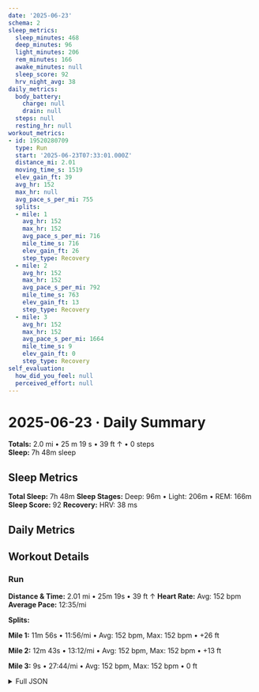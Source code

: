 ```yaml
---
date: '2025-06-23'
schema: 2
sleep_metrics:
  sleep_minutes: 468
  deep_minutes: 96
  light_minutes: 206
  rem_minutes: 166
  awake_minutes: null
  sleep_score: 92
  hrv_night_avg: 38
daily_metrics:
  body_battery:
    charge: null
    drain: null
  steps: null
  resting_hr: null
workout_metrics:
- id: 19520280709
  type: Run
  start: '2025-06-23T07:33:01.000Z'
  distance_mi: 2.01
  moving_time_s: 1519
  elev_gain_ft: 39
  avg_hr: 152
  max_hr: null
  avg_pace_s_per_mi: 755
  splits:
  - mile: 1
    avg_hr: 152
    max_hr: 152
    avg_pace_s_per_mi: 716
    mile_time_s: 716
    elev_gain_ft: 26
    step_type: Recovery
  - mile: 2
    avg_hr: 152
    max_hr: 152
    avg_pace_s_per_mi: 792
    mile_time_s: 763
    elev_gain_ft: 13
    step_type: Recovery
  - mile: 3
    avg_hr: 152
    max_hr: 152
    avg_pace_s_per_mi: 1664
    mile_time_s: 9
    elev_gain_ft: 0
    step_type: Recovery
self_evaluation:
  how_did_you_feel: null
  perceived_effort: null
---
```

# 2025-06-23 · Daily Summary
**Totals:** 2.0 mi • 25 m 19 s • 39 ft ↑ • 0 steps  
**Sleep:** 7h 48m sleep

## Sleep Metrics
**Total Sleep:** 7h 48m
**Sleep Stages:** Deep: 96m • Light: 206m • REM: 166m
**Sleep Score:** 92
**Recovery:** HRV: 38 ms

## Daily Metrics

## Workout Details
### Run
**Distance & Time:** 2.01 mi • 25m 19s • 39 ft ↑
**Heart Rate:** Avg: 152 bpm
**Average Pace:** 12:35/mi

**Splits:**

**Mile 1:** 11m 56s • 11:56/mi • Avg: 152 bpm, Max: 152 bpm • +26 ft

**Mile 2:** 12m 43s • 13:12/mi • Avg: 152 bpm, Max: 152 bpm • +13 ft

**Mile 3:** 9s • 27:44/mi • Avg: 152 bpm, Max: 152 bpm • 0 ft



<details>
<summary>Full JSON</summary>

```json
{
  "date": "2025-06-23",
  "schema": 2,
  "sleep_metrics": {
    "sleep_minutes": 468,
    "deep_minutes": 96,
    "light_minutes": 206,
    "rem_minutes": 166,
    "awake_minutes": null,
    "sleep_score": 92,
    "hrv_night_avg": 38
  },
  "daily_metrics": {
    "body_battery": {
      "charge": null,
      "drain": null
    },
    "steps": null,
    "resting_hr": null
  },
  "workout_metrics": [
    {
      "id": 19520280709,
      "type": "Run",
      "start": "2025-06-23T07:33:01.000Z",
      "distance_mi": 2.01,
      "moving_time_s": 1519,
      "elev_gain_ft": 39,
      "avg_hr": 152,
      "max_hr": null,
      "avg_pace_s_per_mi": 755,
      "splits": [
        {
          "mile": 1,
          "avg_hr": 152,
          "max_hr": 152,
          "avg_pace_s_per_mi": 716,
          "mile_time_s": 716,
          "elev_gain_ft": 26,
          "step_type": "Recovery"
        },
        {
          "mile": 2,
          "avg_hr": 152,
          "max_hr": 152,
          "avg_pace_s_per_mi": 792,
          "mile_time_s": 763,
          "elev_gain_ft": 13,
          "step_type": "Recovery"
        },
        {
          "mile": 3,
          "avg_hr": 152,
          "max_hr": 152,
          "avg_pace_s_per_mi": 1664,
          "mile_time_s": 9,
          "elev_gain_ft": 0,
          "step_type": "Recovery"
        }
      ]
    }
  ],
  "self_evaluation": {
    "how_did_you_feel": null,
    "perceived_effort": null
  }
}
```
</details>
